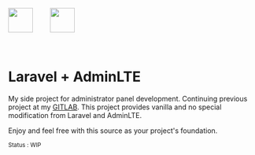 <img src="https://laravel.com/img/logomark.min.svg" width="50" height="50">&nbsp; &nbsp; &nbsp; &nbsp; &nbsp;<img src="https://raw.githubusercontent.com/ColorlibHQ/AdminLTE/master/dist/img/AdminLTELogo.png" width="50" height="50">


<br>

# Laravel + AdminLTE
My side project for administrator panel development. Continuing previous project at my [GITLAB](https://gitlab.com/prasetyoadisantoso). This project provides vanilla and no special modification from Laravel and AdminLTE. 

Enjoy and feel free with this source as your project's foundation.

<small>Status : WIP</small>
